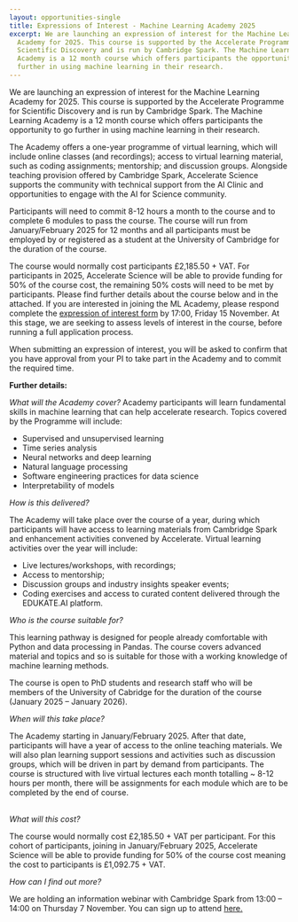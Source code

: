 ```yaml
---
layout: opportunities-single
title: Expressions of Interest - Machine Learning Academy 2025
excerpt: We are launching an expression of interest for the Machine Learning
  Academy for 2025. This course is supported by the Accelerate Programme for
  Scientific Discovery and is run by Cambridge Spark. The Machine Learning
  Academy is a 12 month course which offers participants the opportunity to go
  further in using machine learning in their research.
---
```

We are launching an expression of interest for the Machine Learning Academy for 2025. This course is supported by the Accelerate Programme for Scientific Discovery and is run by Cambridge Spark. The Machine Learning Academy is a 12 month course which offers participants the opportunity to go further in using machine learning in their research.

The Academy offers a one-year programme of virtual learning, which will include online classes (and recordings); access to virtual learning material, such as coding assignments; mentorship; and discussion groups. Alongside teaching provision offered by Cambridge Spark, Accelerate Science supports the community with technical support from the AI Clinic and opportunities to engage with the AI for Science community. 

Participants will need to commit 8-12 hours a month to the course and to complete 6 modules to pass the course. The course will run from January/February 2025 for 12 months and all participants must be employed by or registered as a student at the University of Cambridge for the duration of the course. 

The course would normally cost participants £2,185.50 + VAT. For participants in 2025, Accelerate Science will be able to provide funding for 50% of the course cost, the remaining 50% costs will need to be met by participants. 
Please find further details about the course below and in the attached.  If you are interested in joining the ML Academy, please respond complete the [expression of interest form](https://forms.office.com/Pages/ResponsePage.aspx?id=RQSlSfq9eUut41R7TzmG6SaVOxbmBOdAg9GzbnrB5IRUNjBZSVVNT0lSME9STkFYWVYyV0E2VEpGMC4u) by 17:00, Friday 15 November. At this stage, we are seeking to assess levels of interest in the course, before running a full application process. 

When submitting an expression of interest, you will be asked to confirm that you have approval from your PI to take part in the Academy and to commit the required time. 

**Further details:**

*What will the Academy cover?*
Academy participants will learn fundamental skills in machine learning that can help accelerate research. Topics covered by the Programme will include:

* Supervised and unsupervised learning
* Time series analysis
* Neural networks and deep learning
* Natural language processing
* Software engineering practices for data science
* Interpretability of models

*How is this delivered?*


The Academy will take place over the course of a year, during which participants will have access to learning materials from Cambridge Spark and enhancement activities convened by Accelerate. Virtual learning activities over the year will include:

* Live lectures/workshops, with recordings;
* Access to mentorship;
* Discussion groups and industry insights speaker events;
* Coding exercises and access to curated content delivered through the EDUKATE.AI platform.

*Who is the course suitable for?*


This learning pathway is designed for people already comfortable with Python and data processing in Pandas. The course covers advanced material and topics and so is suitable for those with a working knowledge of machine learning methods. 

The course is open to PhD students and research staff who will be members of the University of Cabridge for the duration of the course (January 2025 – January 2026).

*When will this take place?*


The Academy starting in January/February 2025. After that date, participants will have a year of access to the online teaching materials. We will also plan learning support sessions and activities such as discussion groups, which will be driven in part by demand from participants. The course is structured with live virtual lectures each month totalling ~ 8-12 hours per month, there will be assignments for each module which are to be completed by the end of course.

\
*What will this cost?*


The course would normally cost £2,185.50 + VAT per participant. For this cohort of participants, joining in January/February 2025, Accelerate Science will be able to provide funding for 50% of the course cost meaning the cost to participants is £1,092.75 + VAT. 

*How can I find out more?*


We are holding an information webinar with Cambridge Spark from 13:00 – 14:00 on Thursday 7 November. You can sign up to attend [here. ](https://cam-ac-uk.zoom.us/meeting/register/tZwrd-CgrTwoGdw-iwIHZiHIpQ9QtTgCNNfS)